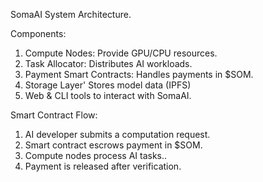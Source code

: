 SomaAI System Architecture.

Components:

1. Compute Nodes: Provide GPU/CPU resources.
2. Task Allocator: Distributes AI workloads.  
3. Payment Smart Contracts: Handles payments in $SOM.  
4. Storage Layer' Stores model data (IPFS)
5. Web & CLI tools to interact with SomaAI.  

Smart Contract Flow:

1. AI developer submits a computation request.  
2. Smart contract escrows payment in $SOM.  
3. Compute nodes process AI tasks..  
4. Payment is released after verification.
